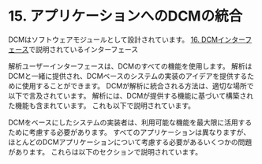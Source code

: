 # 15. アプリケーションへのDCMの統合

DCMはソフトウェアモジュールとして設計されています。
[16. DCMインターフェース](16._The_DCM_Interface.md)で説明されているインターフェース

解析ユーザーインターフェースは、DCMのすべての機能を使用します。
解析はDCMと一緒に提供され、DCMベースのシステムの実装のアイデアを提供するために使用することができます。
DCMが解析に統合される方法は、適切な場所で以下で言及されています。
解析には、DCMが提供する機能に基づいて構築された機能も含まれています。
これも以下で説明されています。

DCMをベースにしたシステムの実装者は、利用可能な機能を最大限に活用するために考慮する必要があります。
すべてのアプリケーションは異なりますが、ほとんどのDCMアプリケーションについて考慮する必要があるいくつかの問題があります。
これらは以下のセクションで説明されています。
